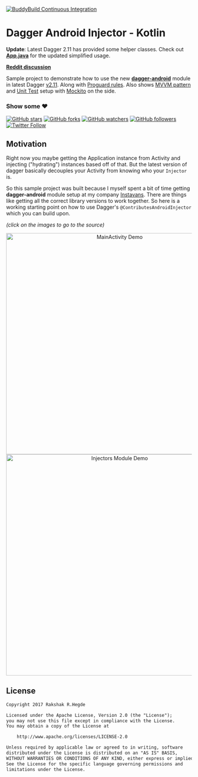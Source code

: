 [![BuddyBuild Continuous Integration](https://dashboard.buddybuild.com/api/statusImage?appID=5902e07342b8090001523d74&branch=kotlin&build=latest)](https://dashboard.buddybuild.com/apps/5902e07342b8090001523d74/build/latest?branch=kotlin)

# Dagger Android Injector - Kotlin

**Update**: Latest Dagger 2.11 has provided some helper classes. Check out [**App.java**](https://github.com/rakshakhegde/DaggerAndroidInjector/blob/master/app/src/main/java/me/rakshakhegde/dagger_android_injector/App.java) for the updated simplified usage.

[**Reddit discussion**](https://www.reddit.com/r/androiddev/comments/68jowo/dependency_injection_for_android_how_to_use/)

Sample project to demonstrate how to use the new [**dagger-android**](https://google.github.io/dagger/android.html) module in latest Dagger [v2.11](https://github.com/google/dagger/releases). Along with [Proguard rules](https://github.com/rakshakhegde/DaggerAndroidInjector/blob/kotlin/app/proguard-rules.pro#L27). Also shows [MVVM pattern](https://labs.ribot.co.uk/approaching-android-with-mvvm-8ceec02d5442) and [Unit Test](https://github.com/rakshakhegde/DaggerAndroidInjector/blob/kotlin/app/src/test/java/me/rakshakhegde/dagger_android_injector/screens/main_screen/MainViewModelTest.kt#L11) setup with [Mockito](https://github.com/rakshakhegde/DaggerAndroidInjector/blob/kotlin/app/build.gradle#L52) on the side.

### Show some :heart:
[![GitHub stars](https://img.shields.io/github/stars/rakshakhegde/DaggerAndroidInjector.svg?style=social&label=Star)](https://github.com/rakshakhegde/DaggerAndroidInjector) [![GitHub forks](https://img.shields.io/github/forks/rakshakhegde/DaggerAndroidInjector.svg?style=social&label=Fork)](https://github.com/rakshakhegde/DaggerAndroidInjector/fork) [![GitHub watchers](https://img.shields.io/github/watchers/rakshakhegde/DaggerAndroidInjector.svg?style=social&label=Watch)](https://github.com/rakshakhegde/DaggerAndroidInjector) [![GitHub followers](https://img.shields.io/github/followers/rakshakhegde.svg?style=social&label=Follow)](https://github.com/rakshakhegde)  
[![Twitter Follow](https://img.shields.io/twitter/follow/rakshakhegde.svg?style=social)](https://twitter.com/rakshakhegde)

## Motivation
Right now you maybe getting the Application instance from Activity and injecting ("hydrating") instances based off of that. But the latest version of dagger basically decouples your Activity from knowing who your `Injector` is.

So this sample project was built because I myself spent a bit of time getting **dagger-android** module setup at my company [Instavans](http://www.instavans.com/). There are things like getting all the correct library versions to work together. So here is a working starting point on how to use Dagger's `@ContributesAndroidInjector` which you can build upon.

*(click on the images to go to the source)*

<p align="center">

<a href="https://github.com/rakshakhegde/DaggerAndroidInjector/blob/master/app/src/main/java/me/rakshakhegde/dagger_android_injector/screens/main_screen/MainActivity.java#L30">
<img alt="MainActivity Demo" src="/ART/main_activity.png" width=600"></img>
</a>

<a href="https://github.com/rakshakhegde/DaggerAndroidInjector/blob/master/app/src/main/java/me/rakshakhegde/dagger_android_injector/dependencies/InjectorsModule.java#L14">
<img alt="Injectors Module Demo" src="/ART/injectors_module.png" width="600"></img>
</a>

</p>


## License

```txt
Copyright 2017 Rakshak R.Hegde

Licensed under the Apache License, Version 2.0 (the "License");
you may not use this file except in compliance with the License.
You may obtain a copy of the License at

    http://www.apache.org/licenses/LICENSE-2.0

Unless required by applicable law or agreed to in writing, software
distributed under the License is distributed on an "AS IS" BASIS,
WITHOUT WARRANTIES OR CONDITIONS OF ANY KIND, either express or implied.
See the License for the specific language governing permissions and
limitations under the License.
```
